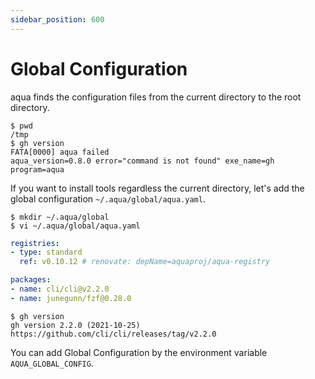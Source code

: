 ```yaml
---
sidebar_position: 600
---
```


# Global Configuration

aqua finds the configuration files from the current directory to the root directory.

```console
$ pwd
/tmp
$ gh version
FATA[0000] aqua failed                                   aqua_version=0.8.0 error="command is not found" exe_name=gh program=aqua
```

If you want to install tools regardless the current directory,
let's add the global configuration `~/.aqua/global/aqua.yaml`.

```console
$ mkdir ~/.aqua/global
$ vi ~/.aqua/global/aqua.yaml
```

```yaml
registries:
- type: standard
  ref: v0.10.12 # renovate: depName=aquaproj/aqua-registry

packages:
- name: cli/cli@v2.2.0
- name: junegunn/fzf@0.28.0
```

```console
$ gh version
gh version 2.2.0 (2021-10-25)
https://github.com/cli/cli/releases/tag/v2.2.0
```

You can add Global Configuration by the environment variable `AQUA_GLOBAL_CONFIG`.
